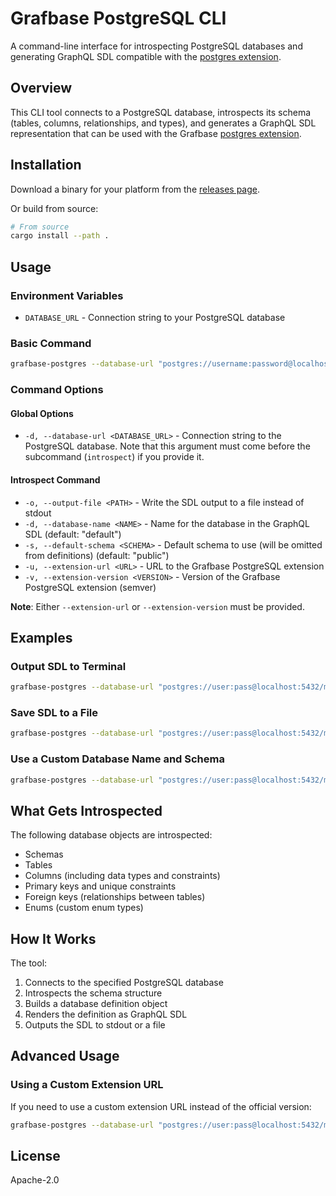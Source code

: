 # Grafbase PostgreSQL CLI

A command-line interface for introspecting PostgreSQL databases and generating GraphQL SDL compatible with the [postgres extension](https://grafbase.com/extensions/postgres).

## Overview

This CLI tool connects to a PostgreSQL database, introspects its schema (tables, columns, relationships, and types), and generates a GraphQL SDL representation that can be used with the Grafbase [postgres extension](https://grafbase.com/extensions/postgres).

## Installation

Download a binary for your platform from the [releases page](https://github.com/grafbase/extensions/releases?q=grafbase-postgres&expanded=true).

Or build from source:

```bash
# From source
cargo install --path .
```

## Usage

### Environment Variables

- `DATABASE_URL` - Connection string to your PostgreSQL database

### Basic Command

```bash
grafbase-postgres --database-url "postgres://username:password@localhost:5432/mydatabase" introspect --extension-version 1.0.0 --database-name mydb
```

### Command Options

#### Global Options

- `-d, --database-url <DATABASE_URL>` - Connection string to the PostgreSQL database. Note that this argument must come before the subcommand (`introspect`) if you provide it.

#### Introspect Command

- `-o, --output-file <PATH>` - Write the SDL output to a file instead of stdout
- `-d, --database-name <NAME>` - Name for the database in the GraphQL SDL (default: "default")
- `-s, --default-schema <SCHEMA>` - Default schema to use (will be omitted from definitions) (default: "public")
- `-u, --extension-url <URL>` - URL to the Grafbase PostgreSQL extension
- `-v, --extension-version <VERSION>` - Version of the Grafbase PostgreSQL extension (semver)

**Note**: Either `--extension-url` or `--extension-version` must be provided.

## Examples

### Output SDL to Terminal

```bash
grafbase-postgres --database-url "postgres://user:pass@localhost:5432/mydb" introspect --extension-version 1.0.0
```

### Save SDL to a File

```bash
grafbase-postgres --database-url "postgres://user:pass@localhost:5432/mydb" introspect --extension-version 1.0.0 --output-file schema.graphql
```

### Use a Custom Database Name and Schema

```bash
grafbase-postgres --database-url "postgres://user:pass@localhost:5432/mydb" introspect --extension-version 1.0.0 --database-name production --default-schema app
```

## What Gets Introspected

The following database objects are introspected:
- Schemas
- Tables
- Columns (including data types and constraints)
- Primary keys and unique constraints
- Foreign keys (relationships between tables)
- Enums (custom enum types)

## How It Works

The tool:
1. Connects to the specified PostgreSQL database
2. Introspects the schema structure
3. Builds a database definition object
4. Renders the definition as GraphQL SDL
5. Outputs the SDL to stdout or a file

## Advanced Usage

### Using a Custom Extension URL

If you need to use a custom extension URL instead of the official version:

```bash
grafbase-postgres --database-url "postgres://user:pass@localhost:5432/mydb" introspect --extension-url "https://example.com/my-postgres-extension"
```

## License

Apache-2.0
